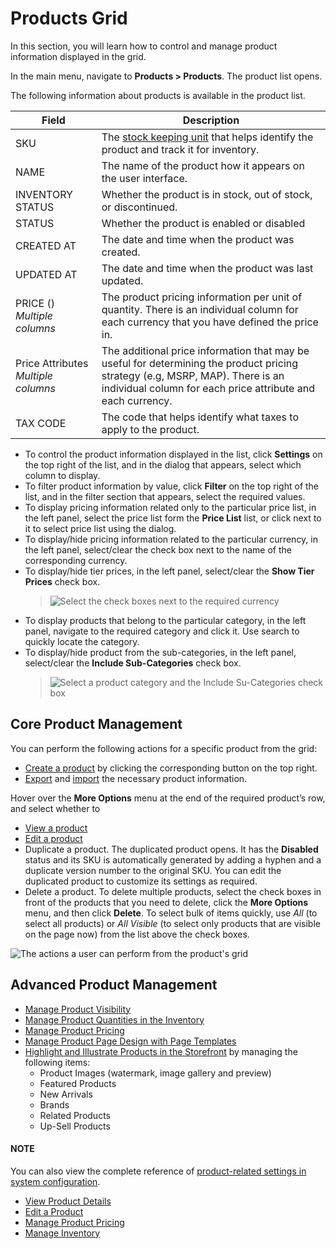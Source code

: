 <a id="doc-products-characteristics"></a>

<a id="doc-products-actions-view-list"></a>

# Products Grid

In this section, you will learn how to control and manage product information displayed in the grid.

In the main menu, navigate to **Products > Products**. The product list opens.

The following information about products is available in the product list.

| Field                                 | Description                                                                                                                                                                                  |
|---------------------------------------|----------------------------------------------------------------------------------------------------------------------------------------------------------------------------------------------|
| SKU                                   | The [stock keeping unit](../../../../glossary.md#term-Stock-keeping-unit-SKU) that helps identify the product and track it for inventory.                                                    |
| NAME                                  | The name of the product how it appears on the user interface.                                                                                                                                |
| INVENTORY STATUS                      | Whether the product is in stock, out of stock, or discontinued.                                                                                                                              |
| STATUS                                | Whether the product is enabled or disabled                                                                                                                                                   |
| CREATED AT                            | The date and time when the product was created.                                                                                                                                              |
| UPDATED AT                            | The date and time when the product was last updated.                                                                                                                                         |
| PRICE (<Currency>) *Multiple columns* | The product pricing information per unit of quantity. There is an individual column for each currency that you have defined the price in.                                                    |
| Price Attributes *Multiple columns*   | The additional price information that may be useful for determining the product pricing strategy (e.g, MSRP, MAP). There is an individual column for each price attribute and each currency. |
| TAX CODE                              | The code that helps identify what taxes to apply to the product.                                                                                                                             |
* To control the product information displayed in the list, click <i class="fa fa-cog fa-lg" aria-hidden="true"></i> **Settings** on the top right of the list, and in the dialog that appears, select which column to display.
* To filter product information by value, click <i class="fa fa-filter fa-lg" aria-hidden="true"></i> **Filter** on the top right of the list, and in the filter section that appears, select the required values.
* To display pricing information related only to the particular price list, in the left panel, select the price list form the **Price List** list, or click <i class="fa fa-bars fa-lg" aria-hidden="true"></i> next to it to select price list using the dialog.
* To display/hide pricing information related to the particular currency, in the left panel, select/clear the check box next to the name of the corresponding currency.
* To display/hide tier prices, in the left panel, select/clear the **Show Tier Prices** check box.
  > ![Select the check boxes next to the required currency](user/img/products/products/ProductsFilterPrices.png)
* To display products that belong to the particular category, in the left panel, navigate to the required category and click it. Use search to quickly locate the category.
* To display/hide product from the sub-categories, in the left panel, select/clear the **Include Sub-Categories** check box.
  > ![Select a product category and the Include Su-Categories check box](user/img/products/products/ProductsCategories.png)

## Core Product Management

You can perform the following actions for a specific product from the grid:

* [Create a product](../index.md#doc-products-actions-create) by clicking the corresponding button on the top right.
* [Export](../export-products.md#export-products) and [import](../import-products.md#import-products) the necessary product information.

Hover over the <i class="fa fa-ellipsis-h fa-lg" aria-hidden="true"></i> **More Options** menu at the end of the required product’s row, and select whether to

* [View a product](view.md#doc-products-actions-view)
* [Edit a product](edit.md#doc-products-actions-edit-fromgrid)
* Duplicate <i class="far fa-copy" aria-hidden="true"></i> a product. The duplicated product opens. It has the **Disabled** status and its SKU is automatically generated by adding a hyphen and a duplicate version number to the original SKU. You can edit the duplicated product to customize its settings as required.
* Delete <i class="fas fa-trash-alt" aria-hidden="true"></i> a product. To delete multiple products, select the check boxes in front of the products that you need to delete, click the <i class="fa fa-ellipsis-h fa-lg" aria-hidden="true"></i> **More Options** menu, and then click <i class="fas fa-trash-alt" aria-hidden="true"></i> **Delete**. To select bulk of items quickly, use *All* (to select all products) or *All Visible* (to select only products that are visible on the page now) from the list above the check boxes.

![The actions a user can perform from the product's grid](user/img/products/products/ProductGridActions.png)

## Advanced Product Management

* [Manage Product Visibility](../managing-product-visibility.md#products-product-visibility)
* [Manage Product Quantities in the Inventory](manage-inventory.md#doc-products-actions-manage-inventory)
* [Manage Product Pricing](view-product-prices.md#view-and-filter-product-prices)
* [Manage Product Page Design with Page Templates](../page-templates.md#user-guide-page-templates)
* [Highlight and Illustrate Products in the Storefront](../../../../concept-guides/product-management/index.md#highlight-products-on-the-storefront) by managing the following items:
  * Product Images (watermark, image gallery and preview)
  * Featured Products
  * New Arrivals
  * Brands
  * Related Products
  * Up-Sell Products

#### NOTE
You can also view the complete reference of [product-related settings in system configuration](../../../system/configuration/commerce/product/index.md#configuration-products).

* [View Product Details](view.md)
* [Edit a Product](edit.md)
* [Manage Product Pricing](view-product-prices.md)
* [Manage Inventory](manage-inventory.md)

<!-- fa-bars = fa-navicon -->
<!-- Ic Tiles is used as Set As Default in saved views, and as tiles in display layout options -->
<!-- IcPencil refers to Rename in Commerce and Inline Editing in CRM -->
<!-- Check mark in the square. -->
<!-- SortDesc is also used as drop-down arrow -->
